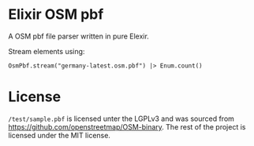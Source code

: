 # Elixir OSM pbf

A OSM pbf file parser written in pure Elexir.

Stream elements using:

```
OsmPbf.stream("germany-latest.osm.pbf") |> Enum.count()
```

# License

`/test/sample.pbf` is licensed unter the LGPLv3 and was sourced from https://github.com/openstreetmap/OSM-binary. The rest of the project is licensed under the MIT license.
